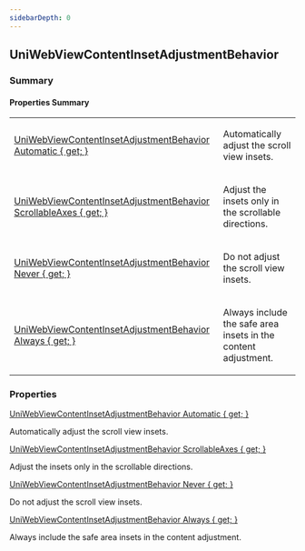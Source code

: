 ```yaml
---
sidebarDepth: 0
---
```


## UniWebViewContentInsetAdjustmentBehavior

### Summary

#### Properties Summary

<table>
<tr><td><div class='api-summary-heading'><a href='#automatic'><span class='return-type'>UniWebViewContentInsetAdjustmentBehavior</span> Automatic { get; }</a></div></td><td><div class='simple-summary'>
<p>Automatically adjust the scroll view insets.</p>
</div>
</td></tr><tr><td><div class='api-summary-heading'><a href='#scrollableaxes'><span class='return-type'>UniWebViewContentInsetAdjustmentBehavior</span> ScrollableAxes { get; }</a></div></td><td><div class='simple-summary'>
<p>Adjust the insets only in the scrollable directions.</p>
</div>
</td></tr><tr><td><div class='api-summary-heading'><a href='#never'><span class='return-type'>UniWebViewContentInsetAdjustmentBehavior</span> Never { get; }</a></div></td><td><div class='simple-summary'>
<p>Do not adjust the scroll view insets.</p>
</div>
</td></tr><tr><td><div class='api-summary-heading'><a href='#always'><span class='return-type'>UniWebViewContentInsetAdjustmentBehavior</span> Always { get; }</a></div></td><td><div class='simple-summary'>
<p>Always include the safe area insets in the content adjustment.</p>
</div>
</td></tr></table>

### Properties

<div class='api-box property'>
  <div class="api-anchor" id='automatic'></div><div class='api-heading' data-id='automatic'><a href='#automatic'><span class='return-type'>UniWebViewContentInsetAdjustmentBehavior</span> Automatic { get; }</a></div>
  <div class='api-body'>
    <div class='desc'>
      <div class='summary'>
<p>Automatically adjust the scroll view insets.</p>
</div>
                </div>
  </div>
</div>
<div class='api-box property'>
  <div class="api-anchor" id='scrollableaxes'></div><div class='api-heading' data-id='scrollableaxes'><a href='#scrollableaxes'><span class='return-type'>UniWebViewContentInsetAdjustmentBehavior</span> ScrollableAxes { get; }</a></div>
  <div class='api-body'>
    <div class='desc'>
      <div class='summary'>
<p>Adjust the insets only in the scrollable directions.</p>
</div>
                </div>
  </div>
</div>
<div class='api-box property'>
  <div class="api-anchor" id='never'></div><div class='api-heading' data-id='never'><a href='#never'><span class='return-type'>UniWebViewContentInsetAdjustmentBehavior</span> Never { get; }</a></div>
  <div class='api-body'>
    <div class='desc'>
      <div class='summary'>
<p>Do not adjust the scroll view insets.</p>
</div>
                </div>
  </div>
</div>
<div class='api-box property'>
  <div class="api-anchor" id='always'></div><div class='api-heading' data-id='always'><a href='#always'><span class='return-type'>UniWebViewContentInsetAdjustmentBehavior</span> Always { get; }</a></div>
  <div class='api-body'>
    <div class='desc'>
      <div class='summary'>
<p>Always include the safe area insets in the content adjustment.</p>
</div>
                </div>
  </div>
</div>

